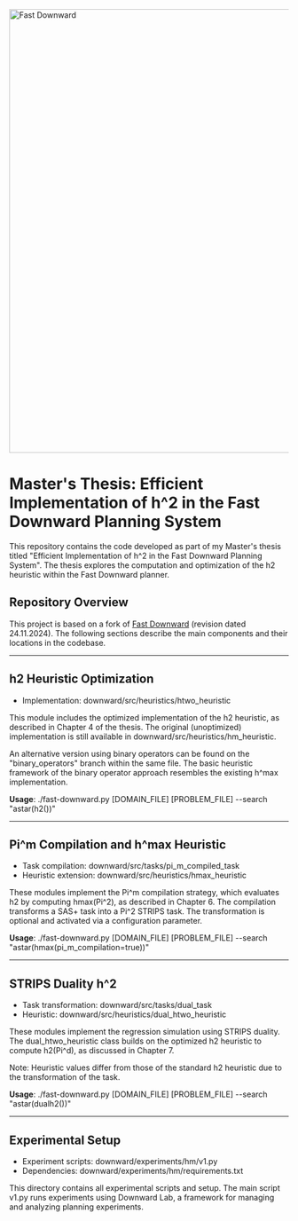 <img src="misc/images/fast-downward.svg" width="800" alt="Fast Downward">

# Master's Thesis: Efficient Implementation of h^2 in the Fast Downward Planning System

This repository contains the code developed as part of my Master's thesis titled "Efficient Implementation of h^2 in the Fast Downward Planning System". The thesis explores the computation and optimization of the h2 heuristic within the Fast Downward planner.

## Repository Overview

This project is based on a fork of [Fast Downward](https://github.com/aibasel/downward) (revision dated 24.11.2024). The following sections describe the main components and their locations in the codebase.

---

## h2 Heuristic Optimization

- Implementation: downward/src/heuristics/htwo_heuristic

This module includes the optimized implementation of the h2 heuristic, as described in Chapter 4 of the thesis. The original (unoptimized) implementation is still available in downward/src/heuristics/hm_heuristic.

An alternative version using binary operators can be found on the "binary_operators" branch within the same file. The basic heuristic framework of the binary operator approach resembles the existing h^max implementation.

**Usage**:
./fast-downward.py [DOMAIN_FILE] [PROBLEM_FILE] --search "astar(h2())"

---

## Pi^m Compilation and h^max Heuristic

- Task compilation: downward/src/tasks/pi_m_compiled_task
- Heuristic extension: downward/src/heuristics/hmax_heuristic

These modules implement the Pi^m compilation strategy, which evaluates h2 by computing hmax(Pi^2), as described in Chapter 6. The compilation transforms a SAS+ task into a Pi^2 STRIPS task. The transformation is optional and activated via a configuration parameter.

**Usage**:
./fast-downward.py [DOMAIN_FILE] [PROBLEM_FILE] --search "astar(hmax(pi_m_compilation=true))"

---

## STRIPS Duality h^2

- Task transformation: downward/src/tasks/dual_task
- Heuristic: downward/src/heuristics/dual_htwo_heuristic

These modules implement the regression simulation using STRIPS duality. The dual_htwo_heuristic class builds on the optimized h2 heuristic to compute h2(Pi^d), as discussed in Chapter 7.

Note: Heuristic values differ from those of the standard h2 heuristic due to the transformation of the task.

**Usage**:
./fast-downward.py [DOMAIN_FILE] [PROBLEM_FILE] --search "astar(dualh2())"

---

## Experimental Setup

- Experiment scripts: downward/experiments/hm/v1.py
- Dependencies: downward/experiments/hm/requirements.txt

This directory contains all experimental scripts and setup. The main script v1.py runs experiments using Downward Lab, a framework for managing and analyzing planning experiments.

